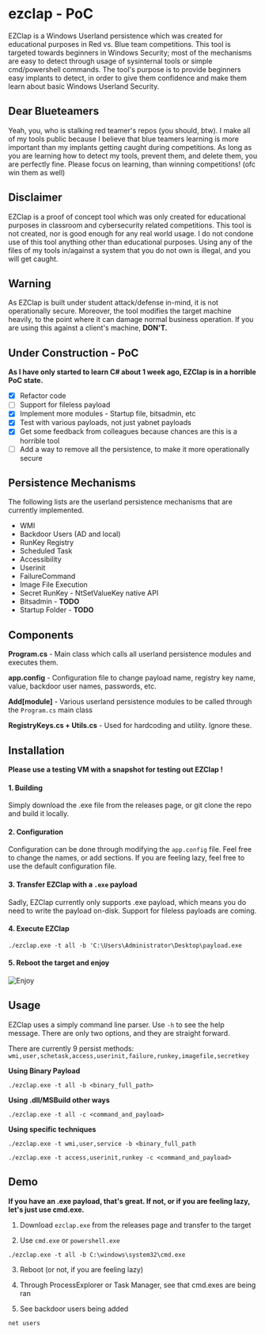 # ezclap - PoC

EZClap is a Windows Userland persistence which was created for educational purposes in Red vs. Blue team competitions. This tool is targeted towards beginners in Windows Security; most of the mechanisms are easy to detect through usage of sysinternal tools or simple cmd/powershell commands. The tool's purpose is to provide beginners easy implants to detect, in order to give them confidence and make them learn about basic Windows Userland Security.

## Dear Blueteamers

Yeah, you, who is stalking red teamer's repos (you should, btw). I make all of my tools public because I believe that blue teamers learning is more important than my implants getting caught during competitions. As long as you are learning how to detect my tools, prevent them, and delete them, you are perfectly fine. Please focus on learning, than winning competitions! (ofc win them as well) 

## Disclaimer
EZClap is a proof of concept tool which was only created for educational purposes in classroom and cybersecurity related competitions. This tool is not created, nor is good enough for any real world usage. I do not condone use of this tool anything other than educational purposes. Using any of the files of my tools in/against a system that you do not own is illegal, and you will get caught.

## Warning
As EZClap is built under student attack/defense in-mind, it is not operationally secure. Moreover, the tool modifies the target machine heavily, to the point where it can damage normal business operation. If you are using this against a client's machine, **DON'T.** 

## Under Construction - PoC 
**As I have only started to learn C# about 1 week ago, EZClap is in a horrible PoC state.** 

- [x] Refactor code 
- [ ] Support for fileless payload 
- [x] Implement more modules - Startup file, bitsadmin, etc 
- [x] Test with various payloads, not just yabnet payloads 
- [x] Get some feedback from colleagues because chances are this is a horrible tool 
- [ ] Add a way to remove all the persistence, to make it more operationally secure

## Persistence Mechanisms
The following lists are the userland persistence mechanisms that are currently implemented. 

* WMI
* Backdoor Users (AD and local)
* RunKey Registry 
* Scheduled Task
* Accessibility
* Userinit
* FailureCommand
* Image File Execution 
* Secret RunKey - NtSetValueKey native API
* Bitsadmin - **TODO**
* Startup Folder - **TODO** 

## Components 
**Program.cs** - Main class which calls all userland persistence modules and executes them.

**app.config** - Configuration file to change payload name, registry key name, value, backdoor user names, passwords, etc. 

**Add[module]** - Various userland persistence modules to be called through the `Program.cs` main class 

**RegistryKeys.cs + Utils.cs** - Used for hardcoding and utility. Ignore these. 

## Installation 

**Please use a testing VM with a snapshot for testing out EZClap !** 

#### 1. Building 
Simply download the .exe file from the releases page, or git clone the repo and build it locally.

#### 2. Configuration  
Configuration can be done through modifying the `app.config` file. Feel free to change the names, or add sections. If you are feeling lazy, feel free to use the default configuration file.

#### 3. Transfer EZClap with a `.exe` payload 
Sadly, EZClap currently only supports .exe payload, which means you do need to write the payload on-disk. Support for fileless payloads are coming. 

#### 4. Execute EZClap 
`./ezclap.exe -t all -b 'C:\Users\Administrator\Desktop\payload.exe` 

#### 5. Reboot the target and enjoy
![Enjoy](https://i.imgur.com/yzLlzYR.png)

## Usage 
EZClap uses a simply command line parser. Use `-h` to see the help message. There are only two options, and they are straight forward.

There are currently 9 persist methods: `wmi,user,schetask,access,userinit,failure,runkey,imagefile,secretkey`

**Using Binary Payload**

`./ezclap.exe -t all -b <binary_full_path>`

**Using .dll/MSBuild other ways**

`./ezclap.exe -t all -c <command_and_payload>` 

**Using specific techniques** 

`./ezclap.exe -t wmi,user,service -b <binary_full_path` 

`./ezclap.exe -t access,userinit,runkey -c <command_and_payload>`

## Demo 

**If you have an .exe payload, that's great. If not, or if you are feeling lazy, let's just use cmd.exe.**

1. Download `ezclap.exe` from the releases page and transfer to the target

2. Use `cmd.exe` or `powershell.exe` 

`./ezclap.exe -t all -b C:\windows\system32\cmd.exe`

3. Reboot (or not, if you are feeling lazy) 

4. Through ProcessExplorer or Task Manager, see that cmd.exes are being ran 

5. See backdoor users being added 

`net users` 



